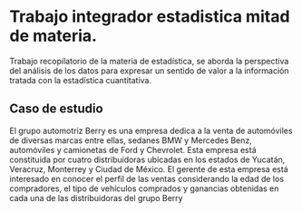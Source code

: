 # Trabajo integrador estadistica mitad de materia.

Trabajo recopilatorio de la materia de estadística, se aborda la perspectiva del análisis de los datos para expresar un sentido de valor a la información tratada con la estadística cuantitativa.

## Caso de estudio

El grupo automotriz Berry es una empresa dedica a la venta de automóviles de diversas marcas entre ellas, sedanes BMW y Mercedes Benz, automóviles y camionetas de Ford y Chevrolet. Esta empresa está constituida por cuatro distribuidoras ubicadas en los estados de Yucatán, Veracruz, Monterrey y Ciudad de México. El gerente de esta empresa está interesado en conocer el perfil de las ventas considerando la edad de los compradores, el tipo de vehículos comprados y ganancias obtenidas en cada una de las distribuidoras del grupo Berry
